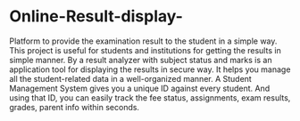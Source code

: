 # Online-Result-display-

Platform to provide the examination result to the student in a simple way. This project is useful for students and institutions for getting the results in simple manner. By a result analyzer with subject status and marks is an application tool for displaying the results in secure way. It helps you manage all the student-related data in a well-organized manner. A Student Management System gives you a unique ID against every student. And using that ID, you can easily track the fee 
status, assignments, exam results, grades, parent info within seconds.
